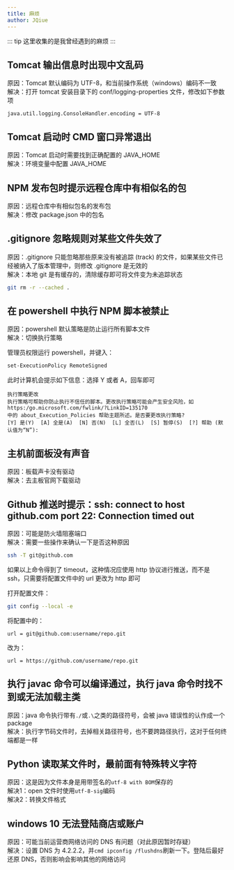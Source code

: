 ```yaml
---
title: 麻烦
author: JQiue
---
```


::: tip
这里收集的是我曾经遇到的麻烦
:::

## Tomcat 输出信息时出现中文乱码

原因：Tomcat 默认编码为 UTF-8，和当前操作系统（windows）编码不一致  
解决：打开 tomcat 安装目录下的 conf/logging-properties 文件，修改如下参数项

```text
java.util.logging.ConsoleHandler.encoding = UTF-8
```

## Tomcat 启动时 CMD 窗口异常退出

原因：Tomcat 启动时需要找到正确配置的 JAVA_HOME  
解决：环境变量中配置 JAVA_HOME

## NPM 发布包时提示远程仓库中有相似名的包

原因：远程仓库中有相似包名的发布包  
解决：修改 package.json 中的包名

## .gitignore 忽略规则对某些文件失效了

原因：.gitignore 只能忽略那些原来没有被追踪 (track) 的文件，如果某些文件已经被纳入了版本管理中，则修改 .gitignore 是无效的  
解决：本地 git 是有缓存的，清除缓存即可将文件变为未追踪状态

```bash
git rm -r --cached .
```

## 在 powershell 中执行 NPM 脚本被禁止

原因：powershell 默认策略是防止运行所有脚本文件  
解决：切换执行策略

管理员权限运行 powershell，并键入：

```bash
set-ExecutionPolicy RemoteSigned
```

此时计算机会提示如下信息：选择 Y 或者 A，回车即可

```text
执行策略更改
执行策略可帮助你防止执行不信任的脚本。更改执行策略可能会产生安全风险，如 https:/go.microsoft.com/fwlink/?LinkID=135170
中的 about_Execution_Policies 帮助主题所述。是否要更改执行策略?
[Y] 是(Y)  [A] 全是(A)  [N] 否(N)  [L] 全否(L)  [S] 暂停(S)  [?] 帮助 (默认值为“N”):
```

## 主机前面板没有声音

原因：板载声卡没有驱动  
解决：去主板官网下载驱动

## Github 推送时提示：ssh: connect to host github.com port 22: Connection timed out

原因：可能是防火墙阻塞端口  
解决：需要一些操作来确认一下是否这种原因

```sh
ssh -T git@github.com
```

如果以上命令得到了 timeout，这种情况应使用 http 协议进行推送，而不是 ssh，只需要将配置文件中的 url 更改为 http 即可

打开配置文件：

```sh
git config --local -e
```

将配置中的：

```text
url = git@github.com:username/repo.git
```

改为：

```text
url = https://github.com/username/repo.git
```

## 执行 javac 命令可以编译通过，执行 java 命令时找不到或无法加载主类

原因：java 命令执行带有`./`或`.\`之类的路径符号，会被 java 错误性的认作成一个 package  
解决：执行字节码文件时，去掉相关路径符号，也不要跨路径执行，这对于任何终端都是一样

## Python 读取某文件时，最前面有特殊转义字符

原因：这是因为文件本身是用带签名的`utf-8 with BOM`保存的  
解决1：open 文件时使用`utf-8-sig`编码  
解决2：转换文件格式

## windows 10 无法登陆商店或账户

原因：可能当前运营商网络访问的 DNS 有问题（对此原因暂时存疑）  
解决：设置 DNS 为 4.2.2.2，并`cmd ipconfig /flushdns`刷新一下。登陆后最好还原 DNS，否则影响会影响其他的网络访问
